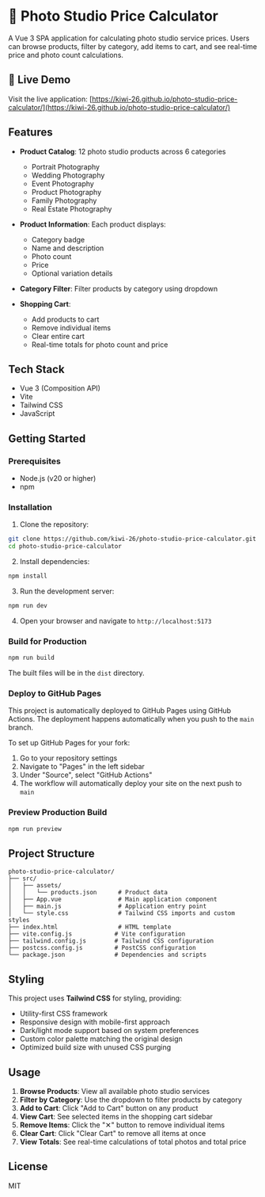 # 📸 Photo Studio Price Calculator

A Vue 3 SPA application for calculating photo studio service prices. Users can browse products, filter by category, add items to cart, and see real-time price and photo count calculations.

## 🚀 Live Demo

Visit the live application: [https://kiwi-26.github.io/photo-studio-price-calculator/](https://kiwi-26.github.io/photo-studio-price-calculator/)

## Features

- **Product Catalog**: 12 photo studio products across 6 categories
  - Portrait Photography
  - Wedding Photography
  - Event Photography
  - Product Photography
  - Family Photography
  - Real Estate Photography

- **Product Information**: Each product displays:
  - Category badge
  - Name and description
  - Photo count
  - Price
  - Optional variation details

- **Category Filter**: Filter products by category using dropdown

- **Shopping Cart**:
  - Add products to cart
  - Remove individual items
  - Clear entire cart
  - Real-time totals for photo count and price

## Tech Stack

- Vue 3 (Composition API)
- Vite
- Tailwind CSS
- JavaScript

## Getting Started

### Prerequisites

- Node.js (v20 or higher)
- npm

### Installation

1. Clone the repository:
```bash
git clone https://github.com/kiwi-26/photo-studio-price-calculator.git
cd photo-studio-price-calculator
```

2. Install dependencies:
```bash
npm install
```

3. Run the development server:
```bash
npm run dev
```

4. Open your browser and navigate to `http://localhost:5173`

### Build for Production

```bash
npm run build
```

The built files will be in the `dist` directory.

### Deploy to GitHub Pages

This project is automatically deployed to GitHub Pages using GitHub Actions. The deployment happens automatically when you push to the `main` branch.

To set up GitHub Pages for your fork:

1. Go to your repository settings
2. Navigate to "Pages" in the left sidebar
3. Under "Source", select "GitHub Actions"
4. The workflow will automatically deploy your site on the next push to `main`

### Preview Production Build

```bash
npm run preview
```

## Project Structure

```
photo-studio-price-calculator/
├── src/
│   ├── assets/
│   │   └── products.json      # Product data
│   ├── App.vue                # Main application component
│   ├── main.js                # Application entry point
│   └── style.css              # Tailwind CSS imports and custom styles
├── index.html                 # HTML template
├── vite.config.js            # Vite configuration
├── tailwind.config.js        # Tailwind CSS configuration
├── postcss.config.js         # PostCSS configuration
└── package.json              # Dependencies and scripts
```

## Styling

This project uses **Tailwind CSS** for styling, providing:
- Utility-first CSS framework
- Responsive design with mobile-first approach
- Dark/light mode support based on system preferences
- Custom color palette matching the original design
- Optimized build size with unused CSS purging

## Usage

1. **Browse Products**: View all available photo studio services
2. **Filter by Category**: Use the dropdown to filter products by category
3. **Add to Cart**: Click "Add to Cart" button on any product
4. **View Cart**: See selected items in the shopping cart sidebar
5. **Remove Items**: Click the "✕" button to remove individual items
6. **Clear Cart**: Click "Clear Cart" to remove all items at once
7. **View Totals**: See real-time calculations of total photos and total price

## License

MIT